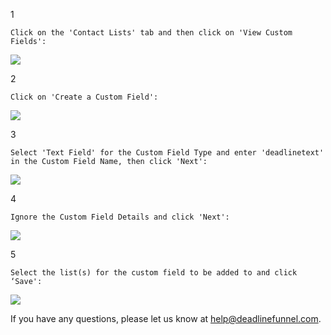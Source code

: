 1

    Click on the 'Contact Lists' tab and then click on 'View Custom Fields':

![](https://s3.amazonaws.com/helpscout.net/docs/assets/53974d6ce4b0c76107b109d1/images/57219238c6979178c212ac03/file-x5cOlqZrJp.jpg)

2

    Click on 'Create a Custom Field':
![](https://s3.amazonaws.com/helpscout.net/docs/assets/53974d6ce4b0c76107b109d1/images/5721923a9033600cce435d7f/file-cYM0kdDoB1.jpg)

3

    Select 'Text Field' for the Custom Field Type and enter 'deadlinetext' in the Custom Field Name, then click 'Next':
![](https://s3.amazonaws.com/helpscout.net/docs/assets/53974d6ce4b0c76107b109d1/images/57219252c6979178c212ac06/file-lDrzSTQkmQ.jpg)

4

    Ignore the Custom Field Details and click 'Next':
![](https://s3.amazonaws.com/helpscout.net/docs/assets/53974d6ce4b0c76107b109d1/images/572192569033600cce435d80/file-CDd6SwHuoL.jpg)

5

    Select the list(s) for the custom field to be added to and click ‘Save':
![](https://s3.amazonaws.com/helpscout.net/docs/assets/53974d6ce4b0c76107b109d1/images/5721925b9033600cce435d81/file-35g3aUKEo3.jpg)

If you have any questions, please let us know at
[help@deadlinefunnel.com](mailto:mailto:help@deadlinefunnel.com).

